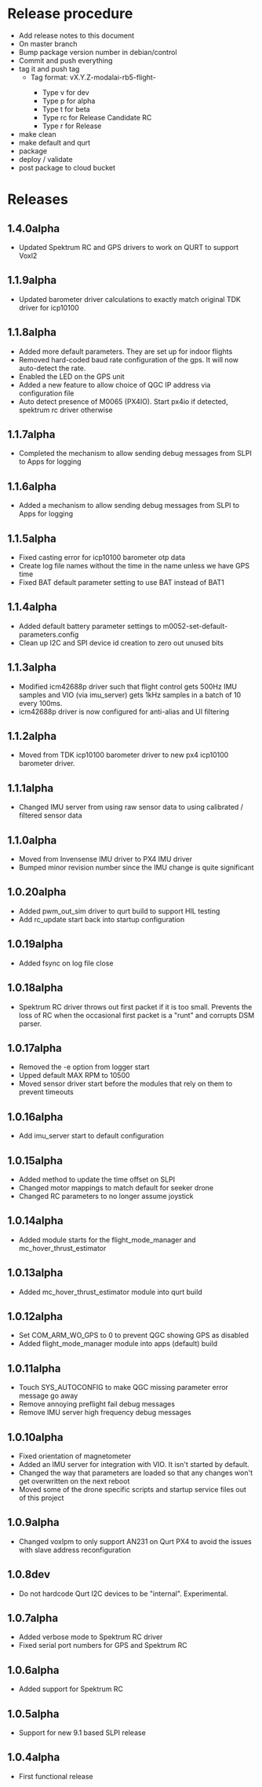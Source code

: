 # Release procedure

- Add release notes to this document
- On master branch
- Bump package version number in debian/control
- Commit and push everything
- tag it and push tag
  - Tag format: vX.Y.Z-modalai-rb5-flight-<type>
    - Type v for dev
    - Type p for alpha
    - Type t for beta
    - Type rc for Release Candidate RC
    - Type r for Release
- make clean
- make default and qurt
- package
- deploy / validate
- post package to cloud bucket

# Releases

## 1.4.0alpha

- Updated Spektrum RC and GPS drivers to work on QURT to support Voxl2

## 1.1.9alpha

- Updated barometer driver calculations to exactly match original TDK driver for icp10100

## 1.1.8alpha

- Added more default parameters. They are set up for indoor flights
- Removed hard-coded baud rate configuration of the gps. It will now auto-detect the rate.
- Enabled the LED on the GPS unit
- Added a new feature to allow choice of QGC IP address via configuration file
- Auto detect presence of M0065 (PX4IO). Start px4io if detected, spektrum rc driver otherwise

## 1.1.7alpha

- Completed the mechanism to allow sending debug messages from SLPI to Apps for logging

## 1.1.6alpha

- Added a mechanism to allow sending debug messages from SLPI to Apps for logging

## 1.1.5alpha

- Fixed casting error for icp10100 barometer otp data
- Create log file names without the time in the name unless we have GPS time
- Fixed BAT default parameter setting to use BAT instead of BAT1

## 1.1.4alpha

- Added default battery parameter settings to m0052-set-default-parameters.config
- Clean up I2C and SPI device id creation to zero out unused bits

## 1.1.3alpha

- Modified icm42688p driver such that flight control gets 500Hz IMU samples and
  VIO (via imu_server) gets 1kHz samples in a batch of 10 every 100ms.
- icm42688p driver is now configured for anti-alias and UI filtering

## 1.1.2alpha

- Moved from TDK icp10100 barometer driver to new px4 icp10100 barometer driver.

## 1.1.1alpha

- Changed IMU server from using raw sensor data to using calibrated / filtered sensor data

## 1.1.0alpha

- Moved from Invensense IMU driver to PX4 IMU driver
- Bumped minor revision number since the IMU change is quite significant

## 1.0.20alpha

- Added pwm_out_sim driver to qurt build to support HIL testing
- Add rc_update start back into startup configuration

## 1.0.19alpha

- Added fsync on log file close

## 1.0.18alpha

- Spektrum RC driver throws out first packet if it is too small. Prevents
  the loss of RC when the occasional first packet is a "runt" and corrupts DSM parser.

## 1.0.17alpha

- Removed the -e option from logger start
- Upped default MAX RPM to 10500
- Moved sensor driver start before the modules that rely on them to prevent timeouts

## 1.0.16alpha

- Add imu_server start to default configuration

## 1.0.15alpha

- Added method to update the time offset on SLPI
- Changed motor mappings to match default for seeker drone
- Changed RC parameters to no longer assume joystick

## 1.0.14alpha

- Added module starts for the flight_mode_manager and mc_hover_thrust_estimator

## 1.0.13alpha

- Added mc_hover_thrust_estimator module into qurt build

## 1.0.12alpha

- Set COM_ARM_WO_GPS to 0 to prevent QGC showing GPS as disabled
- Added flight_mode_manager module into apps (default) build

## 1.0.11alpha

- Touch SYS_AUTOCONFIG to make QGC missing parameter error message go away
- Remove annoying preflight fail debug messages
- Remove IMU server high frequency debug messages

## 1.0.10alpha

- Fixed orientation of magnetometer
- Added an IMU server for integration with VIO. It isn't started by default.
- Changed the way that parameters are loaded so that any changes won't get overwritten on the next reboot
- Moved some of the drone specific scripts and startup service files out of this project

## 1.0.9alpha

- Changed voxlpm to only support AN231 on Qurt PX4 to avoid the issues with slave address reconfiguration

## 1.0.8dev

- Do not hardcode Qurt I2C devices to be "internal". Experimental.

## 1.0.7alpha

- Added verbose mode to Spektrum RC driver
- Fixed serial port numbers for GPS and Spektrum RC

## 1.0.6alpha

- Added support for Spektrum RC

## 1.0.5alpha

- Support for new 9.1 based SLPI release

## 1.0.4alpha

- First functional release
